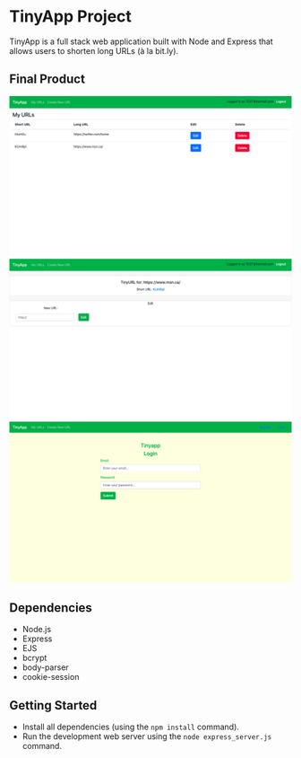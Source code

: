 # TinyApp Project

TinyApp is a full stack web application built with Node and Express that allows users to shorten long URLs (à la bit.ly).

## Final Product

!["Screenshot of URLs page"](https://github.com/zahra-hm/tinyapp/blob/master/docs/urls_index.png)
!["Screenshot of Create New URls page"](https://github.com/zahra-hm/tinyapp/blob/master/docs/urls_new.png)
!["Screenshot of Login page"](https://github.com/zahra-hm/tinyapp/blob/master/docs/urls_login.png)

## Dependencies

- Node.js
- Express
- EJS
- bcrypt
- body-parser
- cookie-session

## Getting Started

- Install all dependencies (using the `npm install` command).
- Run the development web server using the `node express_server.js` command.